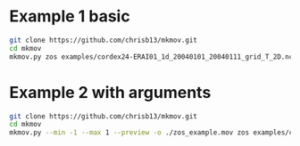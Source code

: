 # Example 1 basic

```Bash
git clone https://github.com/chrisb13/mkmov.git
cd mkmov
mkmov.py zos examples/cordex24-ERAI01_1d_20040101_20040111_grid_T_2D.nc
```

# Example 2 with arguments
```Bash
git clone https://github.com/chrisb13/mkmov.git
cd mkmov
mkmov.py --min -1 --max 1 --preview -o ./zos_example.mov zos examples/cordex24-ERAI01_1d_20040101_20040111_grid_T_2D.nc
```
